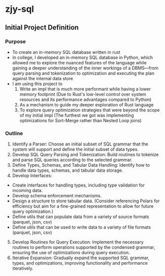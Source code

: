 # zjy-sql

## Initial Project Definition
### Purpose
- To create an in-memory SQL database written in rust
- In college, I developed an in-memory SQL database in Python, which allowed me to explore the nuanced features of the language while gaining a deeper understanding of the inner workings of a DBMS—from query parsing and tokenization to optimization and executing the plan against the internal data store
- I am using this project to
  1. Write an impl that is much more performant while having a lower memory footprint (Due to Rust's low-level control over system resources and its performance advantages compared to Python)
  2. As a mechanism to guide my deeper exploration of Rust language
  3. To explore query optimization strategies that were beyond the scope of my initial impl (The furthest we got was implementing optimizations for Sort-Merge rather than Nested Loop joins)

### Outline
1. Identify a Parser: Choose an initial subset of SQL grammar that the system will support and define the initial subset of data types.
2. Develop SQL Query Parsing and Tokenization: Build routines to tokenize and parse SQL queries according to the selected grammar.
3. Define Types, Schemas, and Tabular Data Handling: Identify how to handle data types, schemas, and tabular data storage.
4. Develop Interfaces:
- Create interfaces for handling types, including type validation for incoming data.
- Develop schema enforcement mechanisms.
- Design a structure to store tabular data. (Consider referencing Polars for efficiency but aim for a fine-grained representation to allow for future query optimization.)
- Define utils that can populate data from a variety of source formats (parquet, json, csv)
- Define utils that can be used to write data to a variety of file formats (parquet, json, csv)
5. Develop Routines for Query Execution: Implement the necessary routines to perform operations supported by the condensed grammar, ensuring the use of optimizations during query execution.
6. Iterative Expansion: Gradually expand the supported SQL grammar, types, and optimizations, improving functionality and performance iteratively.
